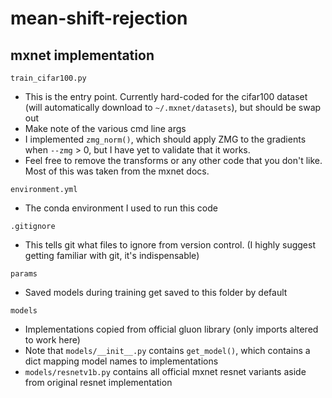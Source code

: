 # mean-shift-rejection
## mxnet implementation
`train_cifar100.py`
 * This is the entry point. Currently hard-coded for the cifar100 dataset (will automatically download to `~/.mxnet/datasets`), but should be swap out
 * Make note of the various cmd line args
 * I implemented `zmg_norm()`, which should apply ZMG to the gradients when `--zmg` > 0, but I have yet to validate that it works.
 * Feel free to remove the transforms or any other code that you don't like. Most of this was taken from the mxnet docs.

`environment.yml`
* The conda environment I used to run this code

`.gitignore`
* This tells git what files to ignore from version control. (I highly suggest getting familiar with git, it's indispensable)

`params`
* Saved models during training get saved to this folder by default

`models`
* Implementations copied from official gluon library (only imports altered to work here)
* Note that `models/__init__.py` contains `get_model()`, which contains a dict mapping model names to implementations
* `models/resnetv1b.py` contains all official mxnet resnet variants aside from original resnet implementation
